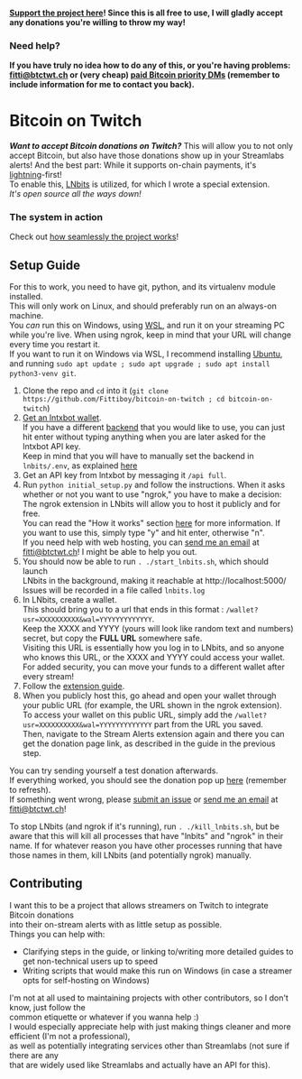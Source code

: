 #### [Support the project here](https://fitti.io/tips)! Since this is all free to use, I will gladly accept any donations you're willing to throw my way! 

### Need help?
**If you have truly no idea how to do any of this, or you're having problems:  
fitti@btctwt.ch or (very cheap) [paid Bitcoin priority DMs](https://fitti.io/dm) (remember to include information for me to contact you back).**

# Bitcoin on Twitch
***Want to accept Bitcoin donations on Twitch?*** This will allow you to not only accept Bitcoin, but also have those donations show up in your Streamlabs alerts!
And the best part: While it supports on-chain payments, it's [lightning](https://youtu.be/XCSfoiD8wUA)-first!  
To enable this, [LNbits](https://github.com/lnbits/lnbits) is utilized, for which I wrote a special extension.  
*It's open source all the ways down!*

### The system in action
Check out [how seamlessly the project works](https://twitter.com/Fittiboy/status/1422287674048720898)!

## Setup Guide

For this to work, you need to have git, python, and its virtualenv module installed.  
This will only work on Linux, and should preferably run on an always-on machine.  
You *can* run this on Windows, using [WSL](https://duckduckgo.com/?q=how+to+install+wsl), and run it on your streaming PC while you're live.
When using ngrok, keep in mind that your URL will change every time you restart it.  
If you want to run it on Windows via WSL, I recommend installing [Ubuntu](https://ubuntu.com/wsl), and running `sudo apt update ; sudo apt upgrade ; sudo apt install python3-venv git`.  
1. Clone the repo and `cd` into it (`git clone https://github.com/Fittiboy/bitcoin-on-twitch ; cd bitcoin-on-twitch`)
1. [Get an lntxbot wallet](https://t.me/lntxbot).  
   If you have a different [backend](https://lnbits.org/guide/wallets.html) that you would like to use, you can just hit enter without typing anything when you are later asked for the lntxbot API key.  
   Keep in mind that you will have to manually set the backend in `lnbits/.env`, as explained [here](https://lnbits.org/guide/wallets.html)
1. Get an API key from lntxbot by messaging it `/api full`.
1. Run `python initial_setup.py` and follow the instructions.
   When it asks whether or not you want to use "ngrok," you have to make a decision:
   The ngrok extension in LNbits will allow you to host it publicly and for free.  
   You can read the "How it works" section [here](https://github.com/Fittiboy/lnbits/blob/TwitchAlerts/lnbits/extensions/ngrok/README.md#how-it-works) for more information. If you want to use this, simply type "y" and hit enter, otherwise "n".  
   If you need help with web hosting, you can [send me an email](mailto:fitti@btctwt.ch) at fitti@btctwt.ch! I might be able to help you out.
1. You should now be able to run `. ./start_lnbits.sh`, which should launch  
   LNbits in the background, making it reachable at http://localhost:5000/  
   Issues will be recorded in a file called `lnbits.log`
1. In LNbits, create a wallet.  
   This should bring you to a url that ends in this format : `/wallet?usr=XXXXXXXXXX&wal=YYYYYYYYYYYYY`.  
   Keep the XXXX and YYYY (yours will look like random text and numbers) secret, but copy the **FULL URL** somewhere safe.  
   Visiting this URL is essentially how you log in to LNbits, and so anyone who knows this URL, or the XXXX and YYYY could access your wallet.  
   For added security, you can move your funds to a different wallet after every stream!     
1. Follow the [extension guide](https://github.com/Fittiboy/lnbits/blob/TwitchAlerts/lnbits/extensions/streamalerts/README.md).
1. When you publicly host this, go ahead and open your wallet through your public URL (for example, the URL shown in the ngrok extension).  
   To access your wallet on this public URL, simply add the `/wallet?usr=XXXXXXXXXX&wal=YYYYYYYYYYYYY` part from the URL you saved.  
   Then, navigate to the Stream Alerts extension again and there you can get the donation page link, as described in the guide in the previous step.

You can try sending yourself a test donation afterwards.  
If everything worked, you should see the donation pop up [here](https://streamlabs.com/dashboard#/donations) (remember to refresh).  
If something went wrong, please [submit an issue](https://github.com/Fittiboy/bitcoin-on-twitch/issues/new/choose) or [send me an email](mailto:fitti@btctwt.ch) at fitti@btctwt.ch!  

To stop LNbits (and ngrok if it's running), run `. ./kill_lnbits.sh`, but be aware that this will kill all processes that have "lnbits" and "ngrok" in their name.
If for whatever reason you have other processes running that have those names in them, kill LNbits (and potentially ngrok) manually.

## Contributing
I want this to be a project that allows streamers on Twitch to integrate Bitcoin donations  
into their on-stream alerts with as little setup as possible.  
Things you can help with:  
* Clarifying steps in the guide, or linking to/writing more detailed guides to get non-technical users up to speed
* Writing scripts that would make this run on Windows (in case a streamer opts for self-hosting on Windows)

I'm not at all used to maintaining projects with other contributors, so I don't know, just follow the  
common etiquette or whatever if you wanna help :)  
I would especially appreciate help with just making things cleaner and more efficient (I'm not a professional),  
as well as potentially integrating services other than Streamlabs (not sure if there are any  
that are widely used like Streamlabs and actually have an API for this).
